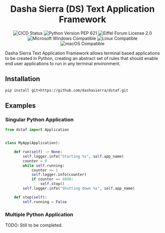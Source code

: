 <h1 align="center">Dasha Sierra (DS) Text Application Framework</h1>

<p align="center">
<img src="https://github.com/dashasierra/dstaf/actions/workflows/Version.yml/badge.svg?branch=master" alt="CICD Status" />
<img src="https://img.shields.io/python/required-version-toml?tomlFilePath=https%3A%2F%2Fraw.github.com%2Fdashasierra%2Fdstaf%2Fmaster%2Fpyproject.toml" alt="Python Version PEP 621">
<img src="https://img.shields.io/badge/license-EFL_2.0-orange" alt="Eiffel Forum License 2.0" />
<img src="https://custom-icon-badges.demolab.com/badge/Windows-0078D6?logo=windows10&logoColor=white" alt="Microsoft Windows Compatible" />
<img src="https://img.shields.io/badge/Linux-FCC624?style=flat&logo=linux&logoColor=black" alt="Linux Compatible" />
<img src="https://img.shields.io/badge/macOS-000000?style=flat&logo=apple&logoColor=white" alt="macOS Compatible" />
</p>

Dasha Sierra Text Application Framework allows terminal based applications to be
created in Python, creating an abstract set of rules that should enable end
user applications to run in any terminal environment.

## Installation

```bash
pip install git+https://github.com/dashasierra/dstaf.git
```

## Examples

### Singular Python Application

```python
from dstaf import Application


class MyApp(Application):

    def run(self) -> None:
        self.logger.info("Starting %s", self.app_name)
        counter = 0
        while self.running:
            counter += 1
            self.logger.info(counter)
            if counter == 4000:
                self.stop()
        self.logger.info("Shutting down %s", self.app_name)

    def stop(self):
        self.running = False
```

### Multiple Python Application

TODO: Still to be completed.
